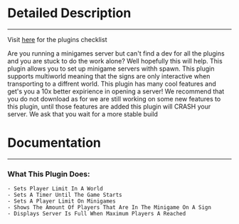 # Detailed Description
***

Visit [here](https://github.com/DevLegendsMCPE/MinigamesSignsMCPE/blob/master/MiniGSigns/README.md) for the plugins checklist

Are you running a minigames server but can't find a dev for all the plugins and you are stuck to do the work alone?        Well hopefully this will help. This plugin allows you to set up minigame servers withh spawn. This plugin supports         multiworld meaning that the signs are only interactive when transporting to a diffrent world. This plugin has many cool    features and get's you a 10x better expirience in opening a server! We recommend that you do not download as for we are    still working on some new features to this plugin, until those features are added this plugin will CRASH your server.      We ask that you wait for a more stable build 

# Documentation
***

### What This Plugin Does:
    
    - Sets Player Limit In A World
    - Sets A Timer Until The Game Starts
    - Sets A Player Limit On Minigames
    - Shows The Amount Of Players That Are In The Minigame On A Sign
    - Displays Server Is Full When Maximum Players A Reached

